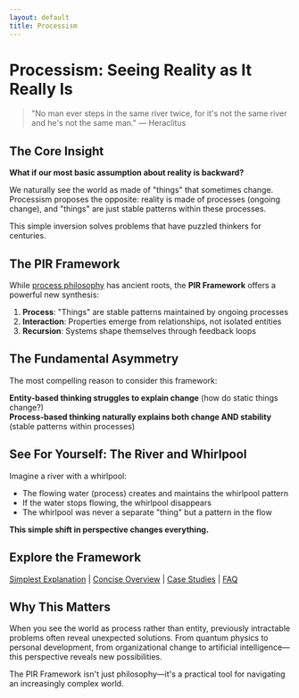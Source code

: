 ```yaml
---
layout: default
title: Processism
---
```


# Processism: Seeing Reality as It Really Is

> "No man ever steps in the same river twice, for it's not the same river and he's not the same man." — Heraclitus

## The Core Insight

**What if our most basic assumption about reality is backward?**

We naturally see the world as made of "things" that sometimes change. Processism proposes the opposite: reality is made of processes (ongoing change), and "things" are just stable patterns within these processes.

This simple inversion solves problems that have puzzled thinkers for centuries.

## The PIR Framework

While [process philosophy](https://en.wikipedia.org/wiki/Process_philosophy) has ancient roots, the **PIR Framework** offers a powerful new synthesis:

1. **Process**: "Things" are stable patterns maintained by ongoing processes
2. **Interaction**: Properties emerge from relationships, not isolated entities
3. **Recursion**: Systems shape themselves through feedback loops

## The Fundamental Asymmetry

The most compelling reason to consider this framework:

**Entity-based thinking struggles to explain change** (how do static things change?)  
**Process-based thinking naturally explains both change AND stability** (stable patterns within processes)

## See For Yourself: The River and Whirlpool

Imagine a river with a whirlpool:
- The flowing water (process) creates and maintains the whirlpool pattern
- If the water stops flowing, the whirlpool disappears
- The whirlpool was never a separate "thing" but a pattern in the flow

**This simple shift in perspective changes everything.**

## Explore the Framework

[Simplest Explanation](/docs/01-introduction/01-simplest-explanation) | [Concise Overview](/docs/01-introduction/02-concise-overview) | [Case Studies](/docs/03-case-studies/01-physics/01-quantum) | [FAQ](/docs/01-introduction/06-faq)

## Why This Matters

When you see the world as process rather than entity, previously intractable problems often reveal unexpected solutions. From quantum physics to personal development, from organizational change to artificial intelligence—this perspective reveals new possibilities.

The PIR Framework isn't just philosophy—it's a practical tool for navigating an increasingly complex world.
